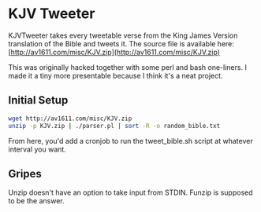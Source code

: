 KJV Tweeter
===========

KJVTweeter takes every tweetable verse from the King James Version translation of the Bible and tweets it. The source file is available here: [http://av1611.com/misc/KJV.zip](http://av1611.com/misc/KJV.zip)

This was originally hacked together with some perl and bash one-liners. I made it a tiny more presentable because I think it's a neat project.

Initial Setup
-------------

````bash
wget http://av1611.com/misc/KJV.zip
unzip -p KJV.zip | ./parser.pl | sort -R -o random_bible.txt 
````

From here, you'd add a cronjob to run the tweet_bible.sh script at whatever interval you want. 

Gripes
------

Unzip doesn't have an option to take input from STDIN. Funzip is supposed to be the answer.
